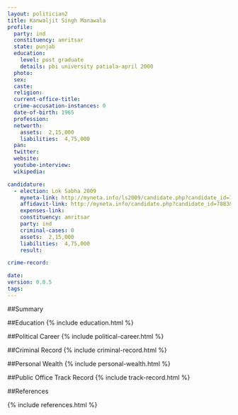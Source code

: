 ```yaml
---
layout: politician2
title: Kanwaljit Singh Manawala
profile: 
  party: ind
  constituency: amritsar
  state: punjab
  education: 
    level: post graduate
    details: pbi university patiala-april 2000
  photo: 
  sex: 
  caste: 
  religion: 
  current-office-title: 
  crime-accusation-instances: 0
  date-of-birth: 1965
  profession: 
  networth: 
    assets:  2,15,000
    liabilities:  4,75,000
  pan: 
  twitter: 
  website: 
  youtube-interview: 
  wikipedia: 

candidature: 
  - election: Lok Sabha 2009
    myneta-link: http://myneta.info/ls2009/candidate.php?candidate_id=7883
    affidavit-link: http://myneta.info/candidate.php?candidate_id=7883&scan=original
    expenses-link: 
    constituency: amritsar 
    party: ind
    criminal-cases: 0
    assets:  2,15,000
    liabilities:  4,75,000
    result:  

crime-record: 

date: 
version: 0.0.5
tags: 
---
```

##Summary


##Education
{% include education.html %}


##Political Career
{% include political-career.html %}


##Criminal Record
{% include criminal-record.html %}


##Personal Wealth
{% include personal-wealth.html %}


##Public Office Track Record
{% include track-record.html %}


##References


{% include references.html %}